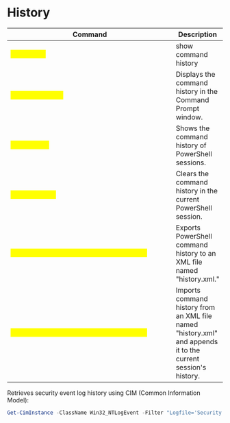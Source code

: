 # History

<table data-header-hidden data-full-width="true"><thead><tr><th width="437">Command</th><th>Description</th></tr></thead><tbody><tr><td><mark style="color:yellow;"><code>doshkey /h</code></mark></td><td>show command history</td></tr><tr><td><mark style="color:yellow;"><code>doskey /history</code></mark></td><td>Displays the command history in the Command Prompt window.</td></tr><tr><td><mark style="color:yellow;"><code>Get-History</code></mark></td><td>Shows the command history of PowerShell sessions.</td></tr><tr><td><mark style="color:yellow;"><code>Clear-History</code></mark></td><td>Clears the command history in the current PowerShell session.</td></tr><tr><td><mark style="color:yellow;"><code>Get-History | Export-Clixml history.xml</code></mark></td><td>Exports PowerShell command history to an XML file named "history.xml."</td></tr><tr><td><mark style="color:yellow;"><code>Import-Clixml history.xml | Add-History</code></mark></td><td>Imports command history from an XML file named "history.xml" and appends it to the current session's history.</td></tr></tbody></table>

Retrieves security event log history using CIM (Common Information Model):

```powershell
Get-CimInstance -ClassName Win32_NTLogEvent -Filter "Logfile='Security'"
```
